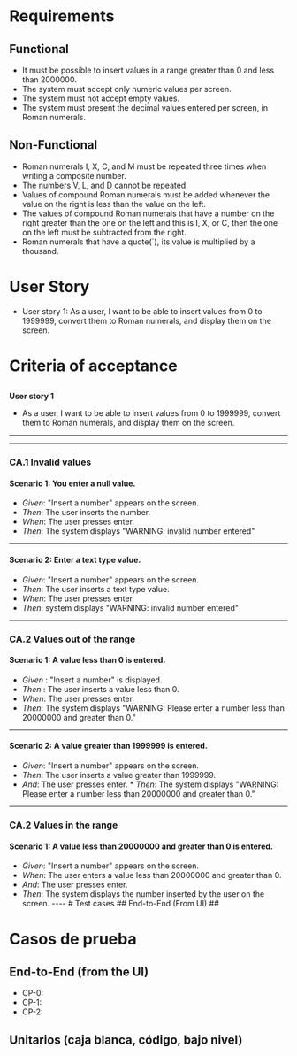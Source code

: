 

# Requirements 
## Functional 
* It must be possible to insert values ​​in a range greater than 0 and less than 2000000. 
* The system must accept only numeric values ​​per screen. 
* The system must not accept empty values.
* The system must present the decimal values ​​entered per screen, in Roman numerals. 
## Non-Functional 
* Roman numerals I, X, C, and M must be repeated three times when writing a composite number. 
* The numbers V, L, and D cannot be repeated. 
* Values ​​of compound Roman numerals must be added whenever the value on the right is less than the value on the left. 
* The values ​​of compound Roman numerals that have a number on the right greater than the one on the left and this is I, X, or C, then the one on the left must be subtracted from the right. 
* Roman numerals that have a quote(`), its value is multiplied by a thousand. 
# User Story 
* User story 1: As a user, I want to be able to insert values ​​from 0 to 1999999, convert them to Roman numerals, and display them on the screen.
 # Criteria of acceptance 

## 
**User story 1**
 * As a user, I want to be able to insert values ​​from 0 to 1999999, convert them to Roman numerals, and display them on the screen. 
---- 
---- 
### **CA.1 Invalid values**
#### **Scenario 1: You enter a null value.**
 * *Given*: "Insert a number" appears on the screen. 
* *Then*: The user inserts the number. 
* *When*: The user presses enter.
 * *Then*: The system displays "WARNING: invalid number entered"
 --- 
#### **Scenario 2: Enter a text type value.** 
* *Given*: "Insert a number" appears on the screen.
 * *Then*: The user inserts a text type value. 
* *When*: The user presses enter. 
* *Then*: system displays "WARNING: invalid number entered" 
---- 
### **CA.2 Values out of the range**
#### **Scenario 1: A value less than 0 is entered.** 
* *Given* : "Insert a number" is displayed.
 * *Then*  : The user inserts a value less than 0. 
* *When*: The user presses enter.
 * *Then*: The system displays "WARNING: Please enter a number less than 20000000 and greater than 0."
 ---- 

  #### **Scenario 2: A value greater than 1999999 is entered.**
 * *Given*: "Insert a number" appears on the screen.
 * *Then*: The user inserts a value greater than 1999999. 
* *And*: The user presses enter. * *Then*: The system displays "WARNING: Please enter a number less than 20000000 and greater than 0." 
---- 
### **CA.2 Values in the range**
#### **Scenario 1: A value less than 20000000 and greater than 0 is entered.** 
* *Given*: "Insert a number" appears on the screen.
 * *When*: The user enters a value less than 20000000 and greater than 0. 
* *And*: The user presses enter. 
* *Then*: The system displays the number inserted by the user on the screen. ---- # Test cases ## End-to-End (From UI) ##

# Casos de prueba
## End-to-End (from the UI)

* CP-0: 
* CP-1:
* CP-2:

## Unitarios (caja blanca, código, bajo nivel)

 